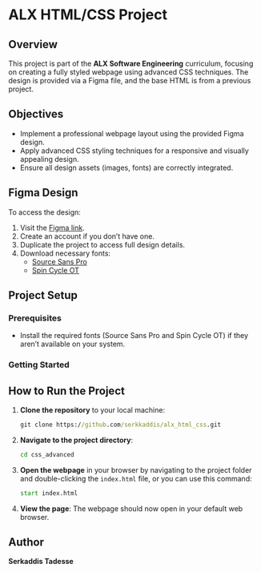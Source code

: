 # ALX HTML/CSS Project

## Overview
This project is part of the **ALX Software Engineering** curriculum, focusing on creating a fully styled webpage using advanced CSS techniques. The design is provided via a Figma file, and the base HTML is from a previous project.

## Objectives
- Implement a professional webpage layout using the provided Figma design.
- Apply advanced CSS styling techniques for a responsive and visually appealing design.
- Ensure all design assets (images, fonts) are correctly integrated.

## Figma Design
To access the design:
1. Visit the [Figma link](https://www.figma.com/design/dyYL6Ku4WG7vsdpwvlcJZC/Homepage?node-id=0-1&node-type=canvas&t=grAV47sQahf2P4OK-0).
2. Create an account if you don’t have one.
3. Duplicate the project to access full design details.
4. Download necessary fonts:
   - [Source Sans Pro](https://www.fontsquirrel.com/fonts/source-sans-pro)
   - [Spin Cycle OT](https://www.fontsquirrel.com/fonts/Spin-Cycle-OT)

## Project Setup

### Prerequisites
- Install the required fonts (Source Sans Pro and Spin Cycle OT) if they aren’t available on your system.

### Getting Started
## How to Run the Project
1. **Clone the repository** to your local machine:
    ```cmd
    git clone https://github.com/serkkaddis/alx_html_css.git
    ```

2. **Navigate to the project directory**:
    ```cmd
    cd css_advanced
    ```

3. **Open the webpage** in your browser by navigating to the project folder and double-clicking the `index.html` file, or you can use this command:
    ```cmd
    start index.html
    ```

4. **View the page**: The webpage should now open in your default web browser.


## Author
   **Serkaddis Tadesse**
